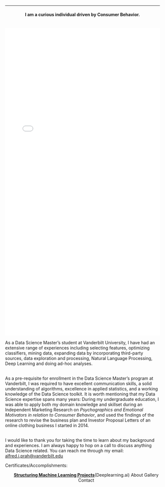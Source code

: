 ---
<!-- title: --> 
<!-- description: --> 
<!-- subtitle: -->

#### <center> I am a curious individual driven by Consumer Behavior. </center> <br>

<embed src="Alfred Prah, resume.pdf#toolbar=0&navpanes=0&scrollbar=0"  width="100%" height="1000px" /> <br>

As a Data Science Master’s student at Vanderbilt University, I have had an extensive range of experiences including selecting features, optimizing classifiers, mining data, expanding data by incorporating third-party sources, data exploration and processing, Natural Language Processing, Deep Learning and doing ad-hoc analyses. <br><br>

As a pre-requisite for enrollment in the Data Science Master’s program at Vanderbilt, I was required to have excellent communication skills, a solid understanding of algorithms, excellence in applied statistics, and a working knowledge of the Data Science toolkit. It is worth mentioning that my Data Science expertise spans many years: During my undergraduate education, I was able to apply both my domain knowledge and skillset during an Independent Marketing Research on *Psychographics and Emotional Motivators in relation to Consumer Behavior*, and used the findings of the research to revise
the business plan and Investor Proposal Letters of an online clothing business I started in 2014.<br><br>

I would like to thank you for taking the time to learn about my background and experiences. I am always happy to hop on a call to discuss anything Data Science related. You can reach me through my email: alfred.j.prah@vanderbilt.edu

Certificates/Accomplishments: 

<style>
.myDivElement{
    text-align:center;
}
.myDivElement ul li{
   display:inline;

 }
</style>
<div class="myDivElement">
<ul>
    <li><a href="https://www.coursera.org/account/accomplishments/certificate/C3W8QEQPH7VY"><strong>Structuring Machine Learning Projects</strong></a>(Deeplearning.ai)</li>
    <li>About</li>
    <li>Gallery</li>
    <li>Contact</li>
</ul>
</div>
